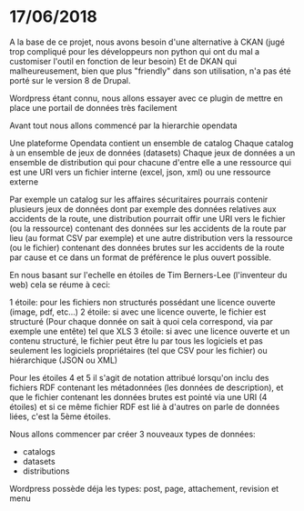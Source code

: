 # 17/06/2018


A la base de ce projet, nous avons besoin d'une alternative à CKAN (jugé trop compliqué pour les développeurs non python qui ont du mal a customiser l'outil en fonction de leur besoin)
Et de DKAN qui malheureusement, bien que plus "friendly" dans son utilisation, n'a pas été porté sur le version 8 de Drupal.

Wordpress étant connu, nous allons essayer avec ce plugin de mettre en place une portail de données très facilement

Avant tout nous allons commencé par la hierarchie opendata


Une plateforme Opendata contient un ensemble de catalog
Chaque catalog à un ensemble de jeux de données (datasets)
Chaque jeux de données a un ensemble de distribution qui pour chacune d'entre elle a une ressource qui est une URI vers un fichier interne (excel, json, xml) ou une ressource externe

Par exemple un catalog sur les affaires sécuritaires pourrais contenir plusieurs jeux de données dont par exemple des données relatives aux accidents de la route, une distribution pourrait offir une URI vers le fichier (ou la ressource) contenant des données sur les accidents de la route par lieu (au format CSV par exemple) et une autre distribution vers la ressource (ou le fichier) contenant des données brutes sur les accidents de la route par cause et ce dans un format de préférence le plus ouvert possible.

En nous basant sur l'echelle en étoiles de Tim Berners-Lee (l'inventeur du web) cela se réume à ceci:

1 étoile: pour les fichiers non structurés possédant une licence ouverte (image, pdf, etc...)
2 étoile: si avec une licence ouverte, le fichier est structuré (Pour chaque donnée on sait à quoi cela correspond, via par exemple une entête) tel que XLS
3 étoile: si avec une licence ouverte et un contenu structuré, le fichier peut être lu par tous les logiciels et pas seulement les logiciels propriétaires (tel que CSV pour les fichier) ou hiérarchique (JSON ou XML)

Pour les étoiles 4 et 5 il s'agit de notation attribué lorsqu'on inclu des fichiers RDF contenant les métadonnées (les données de description), et que le fichier contenant les données brutes est pointé via une URI (4 étoiles) et si ce même fichier RDF est lié à d'autres on parle de données liées, c'est la 5ème étoiles.

Nous allons commencer par créer 3 nouveaux types de données:

- catalogs
- datasets
- distributions
    
Wordpress possède déja les types: post, page, attachement, revision et menu


    
    
    
    
    
    
    
    
    
    
    
    
    
    
    
    
    
    
    
    
    
    
    
    
    
    
    
    
    